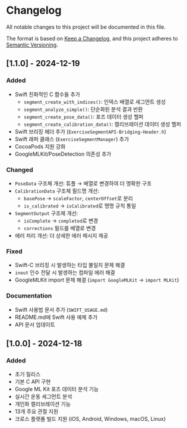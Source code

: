 # Changelog

All notable changes to this project will be documented in this file.

The format is based on [Keep a Changelog](https://keepachangelog.com/en/1.0.0/),
and this project adheres to [Semantic Versioning](https://semver.org/spec/v2.0.0.html).

## [1.1.0] - 2024-12-19

### Added
- Swift 친화적인 C 함수들 추가
  - `segment_create_with_indices()`: 인덱스 배열로 세그먼트 생성
  - `segment_analyze_simple()`: 단순화된 분석 결과 반환
  - `segment_create_pose_data()`: 포즈 데이터 생성 헬퍼
  - `segment_create_calibration_data()`: 캘리브레이션 데이터 생성 헬퍼
- Swift 브리징 헤더 추가 (`ExerciseSegmentAPI-Bridging-Header.h`)
- Swift 래퍼 클래스 (`ExerciseSegmentManager`) 추가
- CocoaPods 지원 강화
- GoogleMLKit/PoseDetection 의존성 추가

### Changed
- `PoseData` 구조체 개선: 튜플 → 배열로 변경하여 더 명확한 구조
- `CalibrationData` 구조체 필드명 개선:
  - `basePose` → `scaleFactor`, `centerOffset`로 분리
  - `is_calibrated` → `isCalibrated`로 명명 규칙 통일
- `SegmentOutput` 구조체 개선:
  - `isComplete` → `completed`로 변경
  - `corrections` 필드를 배열로 변경
- 에러 처리 개선: 더 상세한 에러 메시지 제공

### Fixed
- Swift-C 브리징 시 발생하는 타입 불일치 문제 해결
- `inout` 인수 전달 시 발생하는 컴파일 에러 해결
- GoogleMLKit import 문제 해결 (`import GoogleMLKit` → `import MLKit`)

### Documentation
- Swift 사용법 문서 추가 (`SWIFT_USAGE.md`)
- README.md에 Swift 사용 예제 추가
- API 문서 업데이트

## [1.0.0] - 2024-12-18

### Added
- 초기 릴리스
- 기본 C API 구현
- Google ML Kit 포즈 데이터 분석 기능
- 실시간 운동 세그먼트 분석
- 개인화 캘리브레이션 기능
- 13개 주요 관절 지원
- 크로스 플랫폼 빌드 지원 (iOS, Android, Windows, macOS, Linux)
